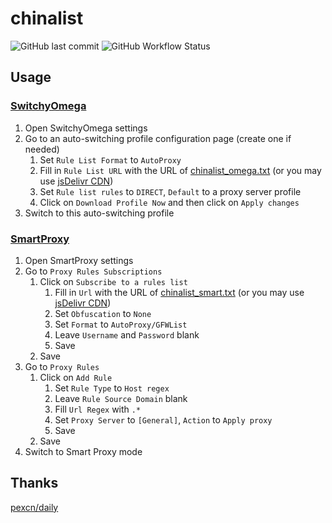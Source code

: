 # chinalist
![GitHub last commit](https://img.shields.io/github/last-commit/Rongronggg9/chinalist?label=updated)
![GitHub Workflow Status](https://img.shields.io/github/workflow/status/Rongronggg9/chinalist/Update%20chinalist)

## Usage
### [SwitchyOmega](https://github.com/FelisCatus/SwitchyOmega)
1. Open SwitchyOmega settings
1. Go to an auto-switching profile configuration page (create one if needed)
    1. Set `Rule List Format` to `AutoProxy`
    1. Fill in `Rule List URL` with the URL of [chinalist_omega.txt](https://raw.githubusercontent.com/Rongronggg9/chinalist/main/chinalist_omega.txt) 
    (or you may use [jsDelivr CDN](https://cdn.jsdelivr.net/gh/Rongronggg9/chinalist@latest/chinalist_omega.txt))
    1. Set `Rule list rules` to `DIRECT`, `Default` to a proxy server profile
    1. Click on `Download Profile Now` and then click on `Apply changes`
1. Switch to this auto-switching profile

### [SmartProxy](https://github.com/salarcode/SmartProxy)
1. Open SmartProxy settings
1. Go to `Proxy Rules Subscriptions`
    1. Click on `Subscribe to a rules list`
        1. Fill in `Url` with the URL of [chinalist_smart.txt](https://raw.githubusercontent.com/Rongronggg9/chinalist/main/chinalist_smart.txt) 
        (or you may use [jsDelivr CDN](https://cdn.jsdelivr.net/gh/Rongronggg9/chinalist@latest/chinalist_smart.txt))
        1. Set `Obfuscation` to `None`
        1. Set `Format` to `AutoProxy/GFWList`
        1. Leave `Username` and `Password` blank
        1. Save
    1. Save
1. Go to `Proxy Rules`
    1. Click on `Add Rule`
        1. Set `Rule Type` to `Host regex`
        1. Leave `Rule Source Domain` blank
        1. Fill `Url Regex` with `.*`
        1. Set `Proxy Server` to `[General]`, `Action` to `Apply proxy`
        1. Save
    1. Save
1. Switch to Smart Proxy mode


## Thanks
[pexcn/daily](https://github.com/pexcn/daily)